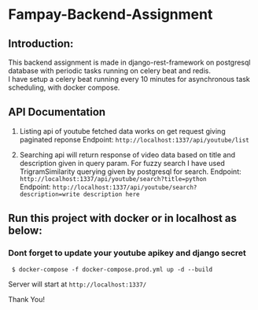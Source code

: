# Fampay-Backend-Assignment

## Introduction:
This backend assignment is made in django-rest-framework on postgresql database with periodic tasks running on celery beat and redis. \
I have setup a celery beat running every 10 minutes for asynchronous task scheduling, with docker compose.

## API Documentation
1) Listing api of youtube fetched data works on get request giving paginated reponse
Endpoint: ```http://localhost:1337/api/youtube/list```

2) Searching api will return response of video data based on title and description given in query param. For fuzzy search I have used TrigramSimilarity querying given by postgresql for search.
Endpoint: ```http://localhost:1337/api/youtube/search?title=python``` \
Endpoint: ```http://localhost:1337/api/youtube/search?description=write description here```

## Run this project with docker or in localhost as below:
### Dont forget to update your youtube apikey and django secret
```
 $ docker-compose -f docker-compose.prod.yml up -d --build 
``` 

Server will start at ``` http://localhost:1337/ ``` 

Thank You!
 


